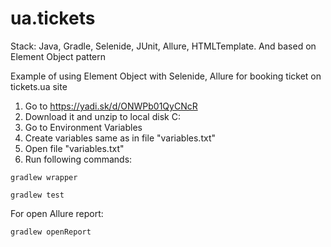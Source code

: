 # ua.tickets
Stack: Java, Gradle, Selenide, JUnit, Allure, HTMLTemplate. And based on Element Object pattern

Example of using Element Object with Selenide, Allure for booking ticket on tickets.ua site

1. Go to https://yadi.sk/d/ONWPb01QyCNcR
2. Download it and unzip to local disk C:
3. Go to Environment Variables
4. Create variables same as in file "variables.txt"
5. Open file "variables.txt"
6. Run following commands:

  `gradlew wrapper`
  
  `gradlew test`
  
  For open Allure report:
  
  `gradlew openReport`
